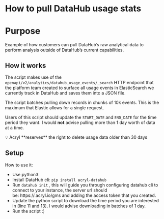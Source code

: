 # How to pull DataHub usage stats

# Purpose

Example of how customers can pull DataHub’s raw analytical data to perform analysis outside of DataHub’s current capabilities.

## How it works

The script makes use of the `openapi/v2/analytics/datahub_usage_events/_search` HTTP endpoint that the platform team created to surface all usage events in ElasticSearch we currently track in DataHub and saves them into a JSON file.

The script batches pulling down records in chunks of 10k events. This is the maximum that Elastic allows for a single request. 

Users of this script should update the `START_DATE` and `END_DATE` for the time period they want. I would **not** advise pulling more than 1 day worth of data at a time.

<aside>
💡 Acryl **reserves** the right to delete usage data older than 30 days

</aside>

## Setup

How to use it:

- Use python3
- Install DataHub cli: `pip install acryl-datahub`
- Run `datahub init` , this will guide you through configuring datahub cli to connect to your instance, the server url should be: https://<customer>.acryl.io/gms and adding the access token that you created.
- Update the python script to download the time period you are interested in (line 11 and 13). I would advise downloading in batches of 1 day.
- Run the script :)

